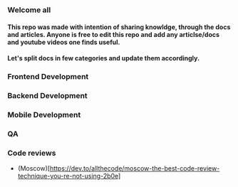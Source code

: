 ### Welcome all

#### This repo was made with intention of sharing knowldge, through the docs and articles. Anyone is free to edit this repo and add any articlse/docs and youtube videos one finds useful.

#### Let's split docs in few categories and update them accordingly.


### Frontend Development


### Backend Development


### Mobile Development

### QA

### Code reviews

- (Moscow)[https://dev.to/allthecode/moscow-the-best-code-review-technique-you-re-not-using-2b0e]